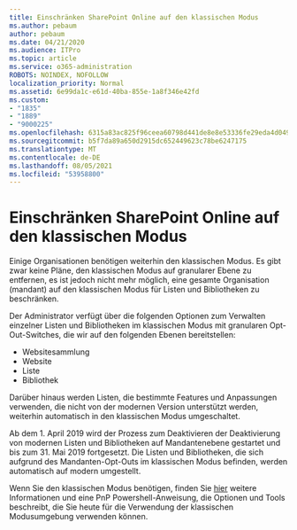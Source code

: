 ```yaml
---
title: Einschränken SharePoint Online auf den klassischen Modus
ms.author: pebaum
author: pebaum
ms.date: 04/21/2020
ms.audience: ITPro
ms.topic: article
ms.service: o365-administration
ROBOTS: NOINDEX, NOFOLLOW
localization_priority: Normal
ms.assetid: 6e99da1c-e61d-40ba-855e-1a8f346e42fd
ms.custom:
- "1835"
- "1889"
- "9000225"
ms.openlocfilehash: 6315a83ac825f96ceea60798d441de8e8e53336fe29eda4d0491dd8a6a43b352
ms.sourcegitcommit: b5f7da89a650d2915dc652449623c78be6247175
ms.translationtype: MT
ms.contentlocale: de-DE
ms.lasthandoff: 08/05/2021
ms.locfileid: "53958800"
---
```

# <a name="restrict-sharepoint-online-to-classic-mode"></a>Einschränken SharePoint Online auf den klassischen Modus

Einige Organisationen benötigen weiterhin den klassischen Modus. Es gibt zwar keine Pläne, den klassischen Modus auf granularer Ebene zu entfernen, es ist jedoch nicht mehr möglich, eine gesamte Organisation (mandant) auf den klassischen Modus für Listen und Bibliotheken zu beschränken.

Der Administrator verfügt über die folgenden Optionen zum Verwalten einzelner Listen und Bibliotheken im klassischen Modus mit granularen Opt-Out-Switches, die wir auf den folgenden Ebenen bereitstellen:

- Websitesammlung
- Website
- Liste
- Bibliothek

Darüber hinaus werden Listen, die bestimmte Features und Anpassungen verwenden, die nicht von der modernen Version unterstützt werden, weiterhin automatisch in den klassischen Modus umgeschaltet.

Ab dem 1. April 2019 wird der Prozess zum Deaktivieren der Deaktivierung von modernen Listen und Bibliotheken auf Mandantenebene gestartet und bis zum 31. Mai 2019 fortgesetzt.  Die Listen und Bibliotheken, die sich aufgrund des Mandanten-Opt-Outs im klassischen Modus befinden, werden automatisch auf modern umgestellt.

Wenn Sie den klassischen Modus benötigen, finden Sie [hier](https://techcommunity.microsoft.com/t5/Microsoft-SharePoint-Blog/Delivering-SharePoint-modern-experiences/ba-p/315023) weitere Informationen und eine PnP Powershell-Anweisung, die Optionen und Tools beschreibt, die Sie heute für die Verwendung der klassischen Modusumgebung verwenden können. [](https://docs.microsoft.com/sharepoint/dev/transform/modernize-userinterface-lists-and-libraries-optout)
